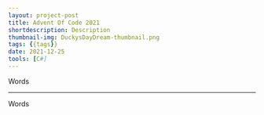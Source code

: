 ```yaml
---
layout: project-post
title: Advent Of Code 2021
shortdescription: Description
thumbnail-img: DuckysDayDream-thumbnail.png
tags: {{tags}}
date: 2021-12-25
tools: [C#]
---
```


Words

***

Words